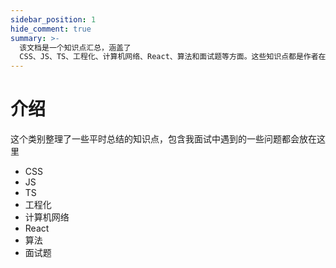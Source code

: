 ```yaml
---
sidebar_position: 1
hide_comment: true
summary: >-
  该文档是一个知识点汇总，涵盖了
  CSS、JS、TS、工程化、计算机网络、React、算法和面试题等方面。这些知识点都是作者在平时总结的，也包含了作者在面试中遇到的问题。
---
```


# 介绍

这个类别整理了一些平时总结的知识点，包含我面试中遇到的一些问题都会放在这里

- CSS
- JS
- TS
- 工程化
- 计算机网络
- React
- 算法
- 面试题
